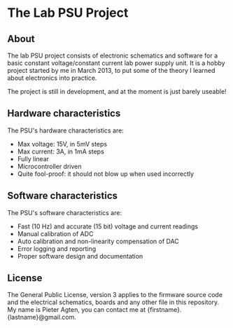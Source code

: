 # The Lab PSU Project


## About
The lab PSU project consists of electronic schematics and software for a basic constant voltage/constant current lab power supply unit. It is a hobby project started by me in March 2013, to put some of the theory I learned about electronics into practice.

The project is still in development, and at the moment is just barely useable!

## Hardware characteristics
The PSU's hardware characteristics are:
* Max voltage: 15V, in 5mV steps
* Max current: 3A, in 1mA steps
* Fully linear
* Microcontroller driven
* Quite fool-proof: it should not blow up when used incorrectly


## Software characteristics
The PSU's software characteristics are:
* Fast (10 Hz) and accurate (15 bit) voltage and current readings
* Manual calibration of ADC
* Auto calibration and non-linearity compensation of DAC
* Error logging and reporting
* Proper software design and documentation


## License
The General Public License, version 3 applies to the firmware source code and the electrical schematics, boards and any other file in this repository. My name is Pieter Agten, you can contact me at {firstname}.{lastname}@gmail.com.

